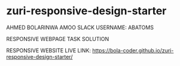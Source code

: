 # zuri-responsive-design-starter

AHMED BOLARINWA AMOO 
SLACK USERNAME: ABATOMS

RESPONSIVE WEBPAGE TASK SOLUTION

RESPONSIVE WEBSITE LIVE LINK: https://bola-coder.github.io/zuri-responsive-design-starter/

